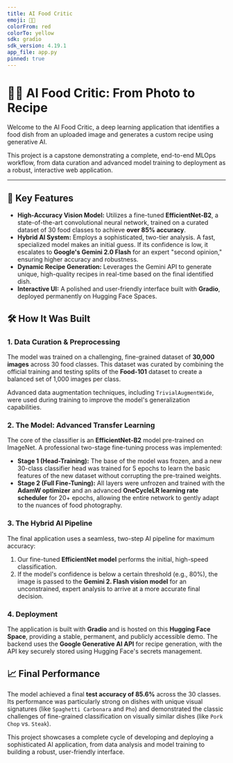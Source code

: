 ```yaml
---
title: AI Food Critic
emoji: 🧑‍🍳
colorFrom: red
colorTo: yellow
sdk: gradio
sdk_version: 4.19.1
app_file: app.py
pinned: true
---
```


# 🧑‍🍳 AI Food Critic: From Photo to Recipe

Welcome to the AI Food Critic, a deep learning application that identifies a food dish from an uploaded image and generates a custom recipe using generative AI.

This project is a capstone demonstrating a complete, end-to-end MLOps workflow, from data curation and advanced model training to deployment as a robust, interactive web application.



---

## 🚀 Key Features

*   **High-Accuracy Vision Model:** Utilizes a fine-tuned **EfficientNet-B2**, a state-of-the-art convolutional neural network, trained on a curated dataset of 30 food classes to achieve **over 85% accuracy**.
*   **Hybrid AI System:** Employs a sophisticated, two-tier analysis. A fast, specialized model makes an initial guess. If its confidence is low, it escalates to **Google's Gemini 2.0 Flash** for an expert "second opinion," ensuring higher accuracy and robustness.
*   **Dynamic Recipe Generation:** Leverages the Gemini API to generate unique, high-quality recipes in real-time based on the final identified dish.
*   **Interactive UI:** A polished and user-friendly interface built with **Gradio**, deployed permanently on Hugging Face Spaces.

## 🛠️ How It Was Built

### 1. Data Curation & Preprocessing
The model was trained on a challenging, fine-grained dataset of **30,000 images** across 30 food classes. This dataset was curated by combining the official training and testing splits of the **Food-101** dataset to create a balanced set of 1,000 images per class.

Advanced data augmentation techniques, including `TrivialAugmentWide`, were used during training to improve the model's generalization capabilities.

### 2. The Model: Advanced Transfer Learning
The core of the classifier is an **EfficientNet-B2** model pre-trained on ImageNet. A professional two-stage fine-tuning process was implemented:
*   **Stage 1 (Head-Training):** The base of the model was frozen, and a new 30-class classifier head was trained for 5 epochs to learn the basic features of the new dataset without corrupting the pre-trained weights.
*   **Stage 2 (Full Fine-Tuning):** All layers were unfrozen and trained with the **AdamW optimizer** and an advanced **OneCycleLR learning rate scheduler** for 20+ epochs, allowing the entire network to gently adapt to the nuances of food photography.

### 3. The Hybrid AI Pipeline
The final application uses a seamless, two-step AI pipeline for maximum accuracy:
1.  Our fine-tuned **EfficientNet model** performs the initial, high-speed classification.
2.  If the model's confidence is below a certain threshold (e.g., 80%), the image is passed to the **Gemini 2. Flash vision model** for an unconstrained, expert analysis to arrive at a more accurate final decision.

### 4. Deployment
The application is built with **Gradio** and is hosted on this **Hugging Face Space**, providing a stable, permanent, and publicly accessible demo. The backend uses the **Google Generative AI API** for recipe generation, with the API key securely stored using Hugging Face's secrets management.

## 📈 Final Performance
The model achieved a final **test accuracy of 85.6%** across the 30 classes. Its performance was particularly strong on dishes with unique visual signatures (like `Spaghetti Carbonara` and `Pho`) and demonstrated the classic challenges of fine-grained classification on visually similar dishes (like `Pork Chop` vs. `Steak`).

This project showcases a complete cycle of developing and deploying a sophisticated AI application, from data analysis and model training to building a robust, user-friendly interface.